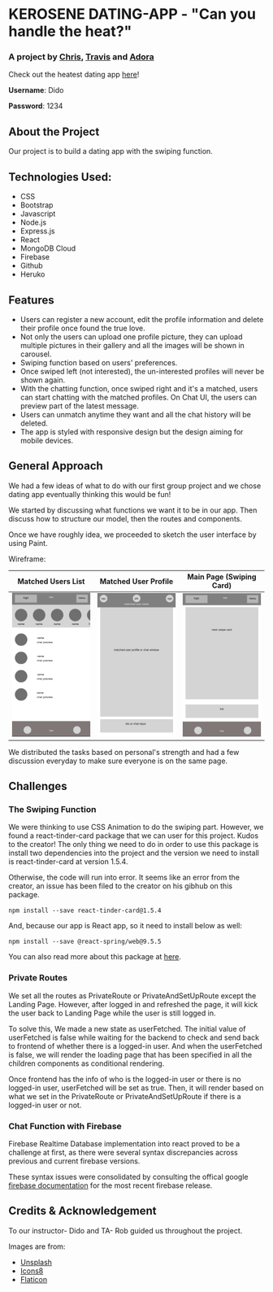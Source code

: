 # KEROSENE DATING-APP - "Can you handle the heat?"
### A project by [Chris](https://github.com/ChristopherHendrickson), [Travis](https://github.com/Travis-Esselink) and [Adora](https://github.com/AdoraWyne)

Check out the heatest dating app [here](https://kerosene.onrender.com/)!

**Username**: Dido

**Password**: 1234

## About the Project
Our project is to build a dating app with the swiping function.

## Technologies Used:
* CSS
* Bootstrap
* Javascript
* Node.js
* Express.js
* React
* MongoDB Cloud
* Firebase
* Github
* Heruko

## Features
* Users can register a new account, edit the profile information and delete their profile once found the true love. 
* Not only the users can upload one profile picture, they can upload multiple pictures in their gallery and all the images will be shown in carousel.
* Swiping function based on users' preferences.
* Once swiped left (not interested), the un-interested profiles will never be shown again.
* With the chatting function, once swiped right and it's a matched, users can start chatting with the matched profiles. On Chat UI, the users can preview part of the latest message.
* Users can unmatch anytime they want and all the chat history will be deleted. 
* The app is styled with responsive design but the design aiming for mobile devices.

## General Approach
We had a few ideas of what to do with our first group project and we chose dating app eventually thinking this would be fun!

We started by discussing what functions we want it to be in our app. Then discuss how to structure our model, then the routes and components. 

Once we have roughly idea, we proceeded to sketch the user interface by using Paint.

Wireframe:

Matched Users List         |  Matched User Profile     | Main Page (Swiping Card) |
:-------------------------:|:-------------------------:|:-------------------------:
![](./client/src/images/matched-user-list.png) | ![](./client/src/images/matched-user-profile-chat.png)| ![](./client/src/images/main-swipe-card.png) |

We distributed the tasks based on personal's strength and had a few discussion everyday to make sure everyone is on the same page.

## Challenges
### The Swiping Function
We were thinking to use CSS Animation to do the swiping part. However, we found a react-tinder-card package that we can user for this project. Kudos to the creator!
The only thing we need to do in order to use this package is install two dependencies into the project and the version we need to install is react-tinder-card at version 1.5.4. 

Otherwise, the code will run into error. It seems like an error from the creator, an issue has been filed to the creator on his gibhub on this package.
```
npm install --save react-tinder-card@1.5.4
```
And, because our app is React app, so it need to install below as well:
```
npm install --save @react-spring/web@9.5.5
```
You can also read more about this package at [here](https://www.npmjs.com/package/react-tinder-card).

### Private Routes
We set all the routes as PrivateRoute or PrivateAndSetUpRoute except the Landing Page. However, after logged in and refreshed the page, it will kick the user back to Landing Page while the user is still logged in. 

To solve this, We made a new state as userFetched. The initial value of userFetched is false while waiting for the backend to check and send back to frontend of whether there is a logged-in user. And when the userFetched is false, we will render the loading page that has been specified in all the children components as conditional rendering. 

Once frontend has the info of who is the logged-in user or there is no logged-in user, userFetched will be set as true. Then, it will render based on what we set in the PrivateRoute or PrivateAndSetUpRoute if there is a logged-in user or not.

### Chat Function with Firebase
Firebase Realtime Database implementation into react proved to be a challenge at first,  as there were several syntax discrepancies across previous and current firebase versions. 

These syntax issues were consolidated by consulting the offical google [firebase documentation](https://firebase.google.com/docs/web/modular-upgrade) for the most recent firebase release.

## Credits & Acknowledgement
To our instructor- Dido and TA- Rob guided us throughout the project.

Images are from:
* [Unsplash](https://unsplash.com/)
* [Icons8](https://icons8.com/)
* [Flaticon](https://www.flaticon.com/)

